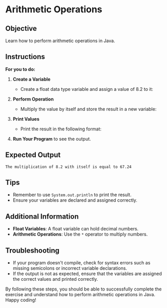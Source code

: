 # Arithmetic Operations

## Objective
Learn how to perform arithmetic operations in Java.

## Instructions

**For you to do:**

1. **Create a Variable**
    - Create a float data type variable and assign a value of 8.2 to it:


2. **Perform Operation**
    - Multiply the value by itself and store the result in a new variable:


3. **Print Values**
    - Print the result in the following format:


4. **Run Your Program** to see the output.

## Expected Output
```
The multiplication of 8.2 with itself is equal to 67.24
```

## Tips
- Remember to use `System.out.println` to print the result.
- Ensure your variables are declared and assigned correctly.

## Additional Information
- **Float Variables**: A float variable can hold decimal numbers.
- **Arithmetic Operations**: Use the `*` operator to multiply numbers.

## Troubleshooting
- If your program doesn't compile, check for syntax errors such as missing semicolons or incorrect variable declarations.
- If the output is not as expected, ensure that the variables are assigned the correct values and printed correctly.

By following these steps, you should be able to successfully complete the exercise and understand how to perform arithmetic operations in Java. Happy coding!
